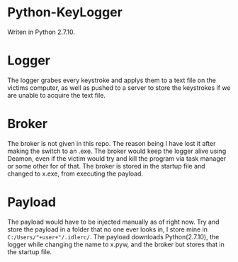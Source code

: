 # Python-KeyLogger
Writen in Python 2.7.10. 

# Logger

The logger grabes every keystroke and applys them to a text file on the victims computer, as well as pushed to a server
to store the keystrokes if we are unable to acquire the text file.

# Broker

The broker is not given in this repo. The reason being I have lost it after making the switch to an .exe.
The broker would keep the logger alive using Deamon, even if the victim would try and kill the program via task manager or some other
for of that. The broker is stored in the startup file and changed to x.exe, from executing the payload.

# Payload

The payload would have to be injected manually as of right now. Try and store the payload in a folder that no one ever looks in, I store mine in `C:/Users/"+user+"/.idlerc/`. The payload downloads Python(2.7.10), the logger while changing the name to x.pyw, and the broker but stores that in the startup file.
